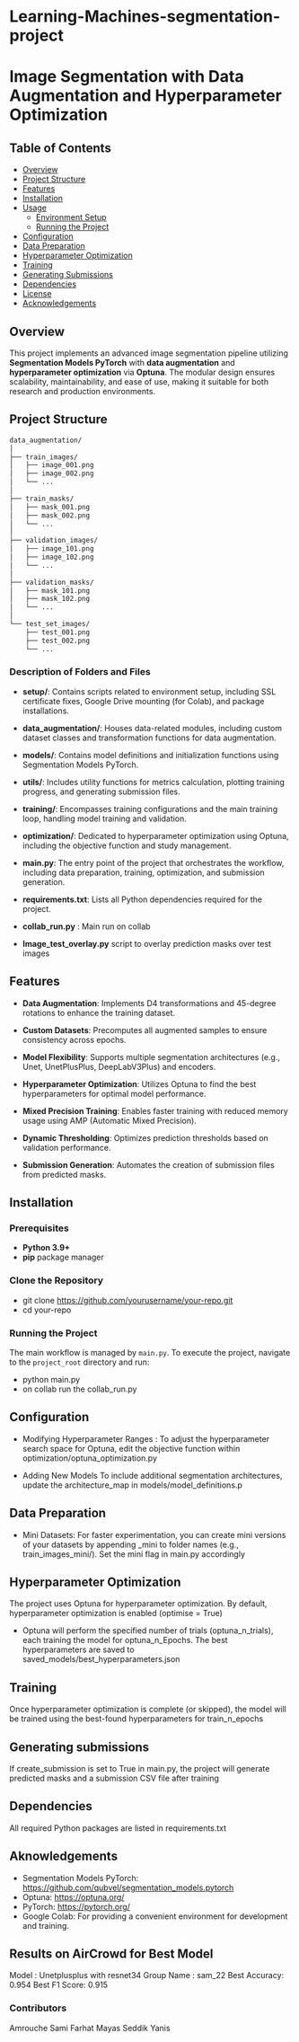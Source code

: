 # Learning-Machines-segmentation-project

# Image Segmentation with Data Augmentation and Hyperparameter Optimization


## Table of Contents

- [Overview](#overview)
- [Project Structure](#project-structure)
- [Features](#features)
- [Installation](#installation)
- [Usage](#usage)
  - [Environment Setup](#environment-setup)
  - [Running the Project](#running-the-project)
- [Configuration](#configuration)
- [Data Preparation](#data-preparation)
- [Hyperparameter Optimization](#hyperparameter-optimization)
- [Training](#training)
- [Generating Submissions](#generating-submissions)
- [Dependencies](#dependencies)
- [License](#license)
- [Acknowledgements](#acknowledgements)

## Overview

This project implements an advanced image segmentation pipeline utilizing **Segmentation Models PyTorch** with **data augmentation** and **hyperparameter optimization** via **Optuna**. The modular design ensures scalability, maintainability, and ease of use, making it suitable for both research and production environments.

## Project Structure

````` bash
data_augmentation/
│
├── train_images/
│   ├── image_001.png
│   ├── image_002.png
│   └── ...
│
├── train_masks/
│   ├── mask_001.png
│   ├── mask_002.png
│   └── ...
│
├── validation_images/
│   ├── image_101.png
│   ├── image_102.png
│   └── ...
│
├── validation_masks/
│   ├── mask_101.png
│   ├── mask_102.png
│   └── ...
│
└── test_set_images/
    ├── test_001.png
    ├── test_002.png
    └── ...
`````

### Description of Folders and Files

- **setup/**: Contains scripts related to environment setup, including SSL certificate fixes, Google Drive mounting (for Colab), and package installations.

- **data_augmentation/**: Houses data-related modules, including custom dataset classes and transformation functions for data augmentation.

- **models/**: Contains model definitions and initialization functions using Segmentation Models PyTorch.

- **utils/**: Includes utility functions for metrics calculation, plotting training progress, and generating submission files.

- **training/**: Encompasses training configurations and the main training loop, handling model training and validation.

- **optimization/**: Dedicated to hyperparameter optimization using Optuna, including the objective function and study management.

- **main.py**: The entry point of the project that orchestrates the workflow, including data preparation, training, optimization, and submission generation.

- **requirements.txt**: Lists all Python dependencies required for the project.

- **collab_run.py** : Main run on collab

- **Image_test_overlay.py** script to overlay prediction masks over test images

## Features

- **Data Augmentation**: Implements D4 transformations and 45-degree rotations to enhance the training dataset.

- **Custom Datasets**: Precomputes all augmented samples to ensure consistency across epochs.

- **Model Flexibility**: Supports multiple segmentation architectures (e.g., Unet, UnetPlusPlus, DeepLabV3Plus) and encoders.

- **Hyperparameter Optimization**: Utilizes Optuna to find the best hyperparameters for optimal model performance.

- **Mixed Precision Training**: Enables faster training with reduced memory usage using AMP (Automatic Mixed Precision).

- **Dynamic Thresholding**: Optimizes prediction thresholds based on validation performance.

- **Submission Generation**: Automates the creation of submission files from predicted masks.

## Installation

### Prerequisites

- **Python 3.9+**
- **pip** package manager

### Clone the Repository

- git clone https://github.com/yourusername/your-repo.git
- cd your-repo


### Running the Project

The main workflow is managed by `main.py`. To execute the project, navigate to the `project_root` directory and run:

- python main.py
- on collab run the collab_run.py


## Configuration
- Modifying Hyperparameter Ranges :
To adjust the hyperparameter search space for Optuna, edit the objective function within optimization/optuna_optimization.py

- Adding New Models
To include additional segmentation architectures, update the architecture_map in models/model_definitions.p

## Data Preparation
- Mini Datasets:
For faster experimentation, you can create mini versions of your datasets by appending _mini to folder names (e.g., train_images_mini/). Set the mini flag in main.py accordingly

## Hyperparameter Optimization
The project uses Optuna for hyperparameter optimization. By default, hyperparameter optimization is enabled (optimise = True)

- Optuna will perform the specified number of trials (optuna_n_trials), each training the model for optuna_n_Epochs. The best hyperparameters are saved to saved_models/best_hyperparameters.json

## Training
Once hyperparameter optimization is complete (or skipped), the model will be trained using the best-found hyperparameters for train_n_epochs

## Generating submissions
If create_submission is set to True in main.py, the project will generate predicted masks and a submission CSV file after training

## Dependencies
All required Python packages are listed in requirements.txt

## Aknowledgements
- Segmentation Models PyTorch: https://github.com/qubvel/segmentation_models.pytorch
- Optuna: https://optuna.org/
- PyTorch: https://pytorch.org/
- Google Colab: For providing a convenient environment for development and training.

## Results on AirCrowd for Best Model
Model : Unetplusplus with resnet34
Group Name : sam_22
Best Accuracy: 0.954
Best F1 Score: 0.915

### Contributors
Amrouche Sami
Farhat Mayas
Seddik Yanis